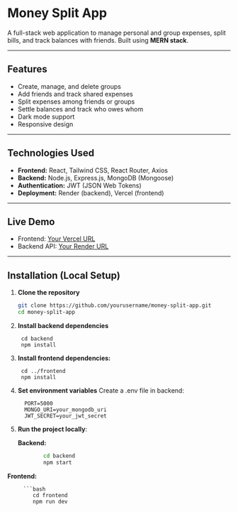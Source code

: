 # Money Split App

A full-stack web application to manage personal and group expenses, split bills, and track balances with friends. Built using **MERN stack**.

---

## Features

- Create, manage, and delete groups
- Add friends and track shared expenses
- Split expenses among friends or groups
- Settle balances and track who owes whom
- Dark mode support
- Responsive design

---

## Technologies Used

- **Frontend:** React, Tailwind CSS, React Router, Axios
- **Backend:** Node.js, Express.js, MongoDB (Mongoose)
- **Authentication:** JWT (JSON Web Tokens)
- **Deployment:** Render (backend), Vercel (frontend)

---

## Live Demo

- Frontend: [Your Vercel URL](https://your-frontend-url.vercel.app)
- Backend API: [Your Render URL](https://your-backend-url.onrender.com)

---

## Installation (Local Setup)

1. **Clone the repository**
   ```bash
   git clone https://github.com/yourusername/money-split-app.git
   cd money-split-app
2. **Install backend dependencies**

        cd backend
        npm install

4. **Install frontend dependencies:**
   
        cd ../frontend
        npm install

6. **Set environment variables**
      Create a .env file in backend:
   
         PORT=5000
         MONGO_URI=your_mongodb_uri
         JWT_SECRET=your_jwt_secret
7. **Run the project locally**:

   **Backend:**
    ```bash
            cd backend
            npm start

**Frontend:**

         ```bash
            cd frontend
            npm run dev
         
   
   




